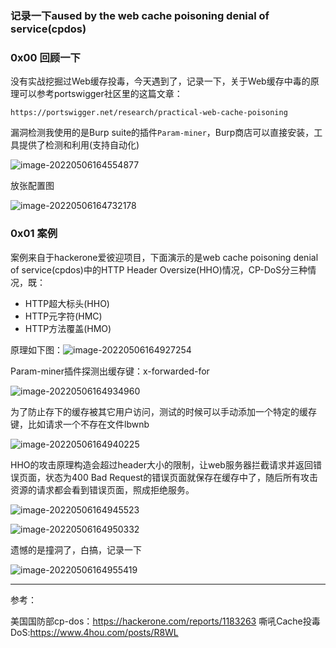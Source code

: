 ### 记录一下aused by the web cache poisoning denial of service(cpdos)

### 0x00 回顾一下

没有实战挖掘过Web缓存投毒，今天遇到了，记录一下，关于Web缓存中毒的原理可以参考portswigger社区里的这篇文章：

`https://portswigger.net/research/practical-web-cache-poisoning`

漏洞检测我使用的是Burp suite的插件`Param-miner`，Burp商店可以直接安装，工具提供了检测和利用(支持自动化)

![image-20220506164554877](https://raw.staticdn.net/ShmilyChris/wiki/main/image-20220506164554877.png)

放张配置图

![image-20220506164732178](https://raw.staticdn.net/ShmilyChris/wiki/main/image-20220506164732178.png)

### 0x01 案例

案例来自于hackerone爱彼迎项目，下面演示的是web cache poisoning denial of service(cpdos)中的HTTP Header Oversize(HHO)情况，CP-DoS分三种情况，既：

- HTTP超大标头(HHO)
- HTTP元字符(HMC)
- HTTP方法覆盖(HMO)

原理如下图：![image-20220506164927254](https://raw.staticdn.net/ShmilyChris/wiki/main/image-20220506164927254.png)

Param-miner插件探测出缓存键：x-forwarded-for

![image-20220506164934960](https://raw.staticdn.net/ShmilyChris/wiki/main/image-20220506164934960.png)

为了防止存下的缓存被其它用户访问，测试的时候可以手动添加一个特定的缓存键，比如请求一个不存在文件lbwnb

![image-20220506164940225](https://raw.staticdn.net/ShmilyChris/wiki/main/image-20220506164940225.png)

HHO的攻击原理构造会超过header大小的限制，让web服务器拦截请求并返回错误页面，状态为400 Bad Request的错误页面就保存在缓存中了，随后所有攻击资源的请求都会看到错误页面，照成拒绝服务。

![image-20220506164945523](https://raw.staticdn.net/ShmilyChris/wiki/main/image-20220506164945523.png)

![image-20220506164950332](https://raw.staticdn.net/ShmilyChris/wiki/main/image-20220506164950332.png)

遗憾的是撞洞了，白搞，记录一下

![image-20220506164955419](https://raw.staticdn.net/ShmilyChris/wiki/main/image-20220506164955419.png)

------

参考：

美国国防部cp-dos：https://hackerone.com/reports/1183263
嘶吼Cache投毒DoS:https://www.4hou.com/posts/R8WL
